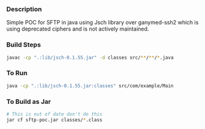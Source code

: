 ### Description
Simple POC for SFTP in java using Jsch library over ganymed-ssh2 which is using deprecated ciphers and is not actively maintained.

### Build Steps
```sh
javac -cp ".:lib/jsch-0.1.55.jar" -d classes src/**/**/*.java

```

### To Run
```sh
java -cp ".:lib/jsch-0.1.55.jar:classes" src/com/example/Main
```

### To Build as Jar
```sh
# This is out of date don't do this
jar cf sftp-poc.jar classes/*.class
```
